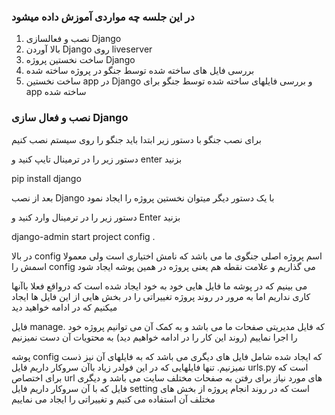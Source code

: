 
<h3>در این جلسه چه مواردی آموزش داده میشود</h3>
<ol>
    <li>نصب و فعالسازی Django</li>
    <li>بالا آوردن Django روی liveserver</li>
    <li>ساخت نخستین پروژه Django</li>
    <li>بررسی فایل های ساخته شده توسط جنگو در پروژه ساخته شده</li>
    <li>ساخت نخستین app در Django و بررسی فایلهای ساخته شده توسط جنگو برای app ساخته شده</li>
</ol>
<h3>نصب و فعال سازی Django</h3>
<p>برای نصب جنگو با دستور زیر ابتدا باید جنگو را روی سیستم نصب کنیم</p>
<p>دستور زیر را در ترمینال تایپ کنید و enter بزنید</p>
<p>pip install django</p>
<p>بعد از نصب Django با یک دستور دیگر میتوان نخستین پروژه را ایجاد نمود</p>
<p>دستور زیر را در ترمینال وارد کنید و Enter بزنید</p>
<p>django-admin start project config .</p>
<p>در بالا config اسم پروژه اصلی جنگوی ما می باشد که نامش اختیاری است ولی معمولا اسمش را config می گذاریم و علامت نقطه هم یعنی پروژه در همین پوشه ایجاد شود</p>
<p>می بینیم که در پوشه ما فایل هایی خود به خود ایجاد شده است که درواقع فعلا باآنها کاری نداریم اما به مرور در روند پروژه تغییراتی را در بخش هایی از این فایل ها ایجاد میکنیم که در ادامه خواهید دید</p>
<p>فایل manage. که فایل مدیریتی صفحات ما می باشد و به کمک آن می توانیم پروژه خود را اجرا نماییم (روند این کار را در ادامه خواهیم دید) به محتویات آن دست نمیزنیم</p>
<p>پوشه config که ایجاد شده شامل فایل های دیگری می باشد که به فایلهای آن نیز ذست نمیزنیم. تنها فایلهایی که در این فولدر زیاد باآن سروکار داریم فایل urls.py است که برای اختصاص url های مورد نیاز برای رفتن به صفحات مختلف سایت می باشد و دیگری فایل که با آن سروکار داریم فایل setting است که در روند انجام پروژه از بخش های مختلف آن استفاده می کنیم و تغییراتی را ایجاد می نماییم</p>
